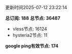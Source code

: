 更新时间2025-07-12 23:22:14

**总订阅: 188**
**总节点: 36487**
- vless节点: 16124
- hysteria2节点: 11

**google ping有效节点: 174**
